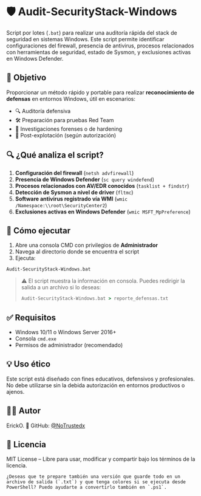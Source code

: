 # 🛡️ Audit-SecurityStack-Windows

Script por lotes (`.bat`) para realizar una auditoría rápida del stack de seguridad en sistemas Windows. Este script permite identificar configuraciones del firewall, presencia de antivirus, procesos relacionados con herramientas de seguridad, estado de Sysmon, y exclusiones activas en Windows Defender.

## 🎯 Objetivo

Proporcionar un método rápido y portable para realizar **reconocimiento de defensas** en entornos Windows, útil en escenarios:

- 🔍 Auditoría defensiva
- 🛠️ Preparación para pruebas Red Team
- 🧪 Investigaciones forenses o de hardening
- 🧱 Post-explotación (según autorización)

## 🔍 ¿Qué analiza el script?

1. **Configuración del firewall** (`netsh advfirewall`)
2. **Presencia de Windows Defender** (`sc query windefend`)
3. **Procesos relacionados con AV/EDR conocidos** (`tasklist + findstr`)
4. **Detección de Sysmon a nivel de driver** (`fltmc`)
5. **Software antivirus registrado vía WMI** (`wmic /Namespace:\\root\SecurityCenter2`)
6. **Exclusiones activas en Windows Defender** (`wmic MSFT_MpPreference`)

## 🚀 Cómo ejecutar

1. Abre una consola CMD con privilegios de **Administrador**
2. Navega al directorio donde se encuentra el script
3. Ejecuta:

```cmd
Audit-SecurityStack-Windows.bat
````

> ⚠️ El script muestra la información en consola. Puedes redirigir la salida a un archivo si lo deseas:
>
> ```cmd
> Audit-SecurityStack-Windows.bat > reporte_defensas.txt
> ```

## ✅ Requisitos

* Windows 10/11 o Windows Server 2016+
* Consola `cmd.exe`
* Permisos de administrador (recomendado)

## 💡 Uso ético

Este script está diseñado con fines educativos, defensivos y profesionales. No debe utilizarse sin la debida autorización en entornos productivos o ajenos.

## 🧑‍💻 Autor

ErickO.
🔗 GitHub: [@NoTrustedx](https://github.com/NoTrustedx)

## 📄 Licencia

MIT License – Libre para usar, modificar y compartir bajo los términos de la licencia.

```
¿Deseas que te prepare también una versión que guarde todo en un archivo de salida (`.txt`) y que tenga colores si se ejecuta desde PowerShell? Puedo ayudarte a convertirlo también en `.ps1`.
```
